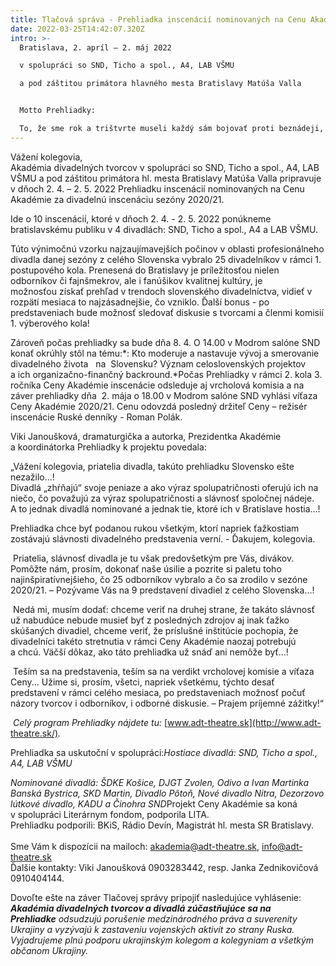 ```yaml
---
title: Tlačová správa - Prehliadka inscenácií nominovaných na Cenu Akadémie 2020/21
date: 2022-03-25T14:42:07.320Z
intro: >-
  Bratislava, 2. apríl – 2. máj 2022

  v spolupráci so SND, Ticho a spol., A4, LAB VŠMU

  a pod záštitou primátora hlavného mesta Bratislavy Matúša Valla


  Motto Prehliadky:

  To, že sme rok a trištvrte museli každý sám bojovať proti beznádeji, muselo v našich mysliach zanechať nejakú stopu... snažíme sa uchopiť, kadiaľ nás to vedie a hľadáme tie cesty nádeje aj spolo
---
```

Vážení kolegovia,\
Akadémia divadelných tvorcov v spolupráci so SND, Ticho a spol., A4, LAB VŠMU a pod záštitou primátora hl. mesta Bratislavy Matúša Valla pripravuje v dňoch 2. 4. – 2. 5. 2022 Prehliadku inscenácií nominovaných na Cenu Akadémie za divadelnú inscenáciu sezóny 2020/21.

Ide o 10 inscenácií, ktoré v dňoch 2. 4. - 2. 5. 2022 ponúkneme bratislavskému publiku v 4 divadlách: SND, Ticho a spol., A4 a LAB VŠMU.

Túto výnimočnú vzorku najzaujímavejších počinov v oblasti profesionálneho divadla danej sezóny z celého Slovenska vybralo 25 divadelníkov v rámci 1. postupového kola. Prenesená do Bratislavy je príležitosťou nielen odborníkov či fajnšmekrov, ale i fanúšikov kvalitnej kultúry, je možnosťou získať prehľad v trendoch slovenského divadelníctva, vidieť v rozpätí mesiaca to najzásadnejšie, čo vzniklo. Ďalší bonus - po predstaveniach bude možnosť sledovať diskusie s tvorcami a členmi komisií 1. výberového kola!

Zároveň počas prehliadky sa bude dňa 8. 4. O 14.00 v Modrom salóne SND konať okrúhly stôl na tému:*: Kto moderuje a nastavuje vývoj a smerovanie divadelného života   na  Slovensku? Význam celoslovenských projektov a ich organizačno-finančný backround.*Počas Prehliadky v rámci 2. kola 3. ročníka Ceny Akadémie inscenácie odsleduje aj vrcholová komisia a na záver prehliadky dňa  2. mája o 18.00 v Modrom salóne SND vyhlási víťaza Ceny Akadémie 2020/21. Cenu odovzdá posledný držiteľ Ceny – režisér inscenácie Ruské denníky - Roman Polák.

Viki Janoušková, dramaturgička a autorka, Prezidentka Akadémie a koordinátorka Prehliadky k projektu povedala:

„Vážení kolegovia, priatelia divadla, takúto prehliadku Slovensko ešte nezažilo...!\
Divadlá „zhŕňajú“ svoje peniaze a ako výraz spolupatričnosti oferujú ich na niečo, čo považujú za výraz spolupatričnosti a slávnosť spoločnej nádeje. A to jednak divadlá nominované a jednak tie, ktoré ich v Bratislave hostia...!

Prehliadka chce byť podanou rukou všetkým, ktorí napriek ťažkostiam zostávajú slávnosti divadelného predstavenia verní. - Ďakujem, kolegovia.

 Priatelia, slávnosť divadla je tu však predovšetkým pre Vás, divákov. Pomôžte nám, prosím, dokonať naše úsilie a pozrite si paletu toho najinšpiratívnejšieho, čo 25 odborníkov vybralo a čo sa zrodilo v sezóne 2020/21. – Pozývame Vás na 9 predstavení divadiel z celého Slovenska...!

 Nedá mi, musím dodať: chceme veriť na druhej strane, že takáto slávnosť už nabudúce nebude musieť byť z posledných zdrojov aj inak ťažko skúšaných divadiel, chceme veriť, že príslušné inštitúcie pochopia, že divadelníci takéto stretnutia v rámci Ceny Akadémie naozaj potrebujú a chcú. Väčší dôkaz, ako táto prehliadka už snáď ani nemôže byť...!

 Teším sa na predstavenia, teším sa na verdikt vrcholovej komisie a víťaza Ceny... Užime si, prosím, všetci, napriek všetkému, týchto desať predstavení v rámci celého mesiaca, po predstaveniach možnosť počuť názory tvorcov i odborníkov, i odborné diskusie. – Prajem príjemné zážitky!“

 *Celý program Prehliadky nájdete tu:* [www.adt-theatre.sk](http://www.adt-theatre.sk/)*.*

Prehliadka sa uskutoční v spolupráci:*Hostiace divadlá: SND, Ticho a spol., A4, LAB VŠMU*

*Nominované divadlá: ŠDKE Košice, DJGT Zvolen, Odivo a Ivan Martinka Banská Bystrica, SKD Martin, Divadlo Pôtoň, Nové divadlo Nitra, Dezorzovo lútkové divadlo, KADU a Činohra SND*Projekt Ceny Akadémie sa koná v spolupráci Literárnym fondom, podporila LITA.\
Prehliadku podporili: BKiS, Rádio Devín, Magistrát hl. mesta SR Bratislavy.\
\
Sme Vám k dispozícii na mailoch: [akademia@adt-theatre.sk](mailto:akademia@adt-theatre.sk), [info@adt-theatre.sk](mailto:info@adt-theatre.sk)\
Ďalšie kontakty: Viki Janoušková 0903283442, resp. Janka Zednikovičová 0910404144.

Dovoľte ešte na záver Tlačovej správy pripojiť nasledujúce vyhlásenie:\
***Akadémia divadelných tvorcov a divadlá zúčastňujúce sa na Prehliadke** odsudzujú porušenie medzinárodného práva a suverenity Ukrajiny a vyzývajú k zastaveniu vojenských aktivít zo strany Ruska. Vyjadrujeme plnú podporu ukrajinským kolegom a kolegyniam a všetkým občanom Ukrajiny.*[](<>)